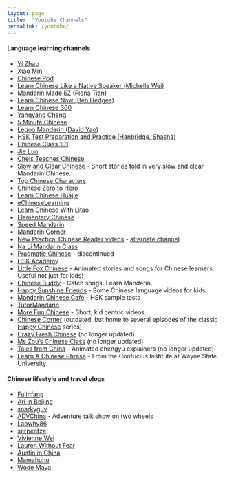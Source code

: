 ```yaml
---
layout: page
title:  "Youtube Channels"
permalink: /youtube/
---
```

#### Language learning channels

* [Yi Zhao](https://www.youtube.com/channel/UCPS5lOyQ2HfaYgapBV22H0A)
* [Xiao Min](https://www.youtube.com/user/XiaoMiMandarin)
* [Chinese Pod](https://www.youtube.com/user/ChinesePodTV/videos)
* [Learn Chinese Like a Native Speaker (Michelle Wei)](https://www.youtube.com/channel/UCtXFQKV7DmPlxnatf-hKIFw)
* [Mandarin Made EZ (Fiona Tian)](https://www.youtube.com/user/aCUPofTEAwithFI)
* [Learn Chinese Now (Ben Hedges)](https://www.youtube.com/user/learnchinesenow)
* [Learn Chinese 360](https://www.youtube.com/user/LEGOOMANDARIN)
* [Yangyang Cheng](https://www.youtube.com/user/sloppycheng)
* [5 Minute Chinese](https://www.youtube.com/channel/UC14sq5DBSoMl_961zqufRPA)
* [Legoo Mandarin (David Yao)](https://www.youtube.com/user/LEGOOMANDARIN)
* [HSK Test Preparation and Practice (Hanbridge, Shasha)](https://www.youtube.com/channel/UCn95q4rBdmP1wWVAZ0244_Q)
* [Chinese Class 101](https://www.youtube.com/user/chineseclass101)
* [Jie Luo](https://www.youtube.com/channel/UC64McbG6KI4pzobN_VE7pIg/videos)
* [Chels Teaches Chinese](https://www.youtube.com/user/TheStwrong/videos)
* [Slow and Clear Chinese](https://www.youtube.com/channel/UCdwdSGQsSbcapDmODtOr58g) - Short stories told in very slow and clear Mandarin Chinese.
* [Top Chinese Characters](https://www.youtube.com/channel/UCMwIqQV-51rI4zoh1dkh5IA/videos)
* [Chinese Zero to Hero](https://www.youtube.com/channel/UCQ3IlLg5VGeydxtswBoyt6A)
* [Learn Chinese Huajie](https://www.youtube.com/user/learnchinesehuajie/videos)
* [eChineseLearning](https://www.youtube.com/user/MinnaXiao)
* [Learn Chinese With Litao](https://www.youtube.com/user/LitaoChinese)
* [Elementary Chinese](https://www.youtube.com/channel/UCrnhDdeBznnSKGrSTOTahtA)
* [Speed Mandarin](https://www.youtube.com/user/SpeedMandarin/videos)
* [Mandarin Corner](https://m.youtube.com/channel/UC2fAiRQHRQT9aj9P_ijYeow)
* [New Practical Chinese Reader videos](https://www.youtube.com/channel/UCAmh_hY9q-BLHIQ7shSrVoQ/videos) - [alternate channel](https://www.youtube.com/channel/UC3pGw6kat2Bkep6Wh_atAgw)
* [Na Li Mandarin Class](https://www.youtube.com/channel/UCvfhc_cq88p2SCwqR5eWIFg)
* [Pragmatic Chinese](https://www.youtube.com/channel/UCCYgnShg9TZQ5wmOA7vKJDw/videos) - discontinued
* [HSK Academy](https://www.youtube.com/channel/UCnZ3QSEsg6DHMdOVjgdhRjg/videos)
* [Little Fox Chinese](https://www.youtube.com/channel/UCipQJmg3yqouy6MRtPv_0Bg/featured) - Animated stories and songs for Chinese learners. Useful not just for kids!
* [Chinese Buddy](https://www.youtube.com/channel/UCJdwm0ut_GzVT5VzzylqDQA) - Catch songs. Learn Mandarin.
* [Happy Sunshine Friends](https://www.youtube.com/channel/UCpnqph0QcA4FMHGdyGDFaZA) - Some Chinese language videos for kids.
* [Mandarin Chinese Cafe](https://www.youtube.com/channel/UCwtQnVVClveyU-kcP8_zlhg) - HSK sample tests
* [TutorMandarin](https://www.youtube.com/channel/UCxjI2GHzUSC0AA6TnT07oOA/videos)
* [More Fun Chinese](https://www.youtube.com/channel/UCJIgBiDwg9b1HOuF_oNkEfA) - Short, kid centric videos.
* [Chinese Corner](https://www.youtube.com/user/ChineseCorner/videos) (outdated, but home to several episodes of the classic [Happy Chinese](https://happychinesetv.wordpress.com/) series)
* [Crazy Fresh Chinese](https://www.youtube.com/user/CrazyFreshChinese/videos) (no longer updated)
* [Ms Zou’s Chinese Class](https://www.youtube.com/user/mszouchinese/) (no longer updated)
* [Tales from China](https://www.youtube.com/user/talesfromchina) - Animated chengyu explainers (no longer updated)
* [Learn A Chinese Phrase](https://www.youtube.com/user/ciwsu) - From the Confucius Institute at Wayne State University

#### Chinese lifestyle and travel vlogs

* [Fulinfang](https://www.youtube.com/channel/UCpPQO_EIa96Ts8O3MflskjQ/videos)
* [Ari in Beijing](https://www.youtube.com/channel/UCLNoXf8gq6vhwsrYp-l0J-Q)
* [snarkyguy](https://www.youtube.com/user/snarkywhiteguy/)
* [ADVChina](https://www.youtube.com/channel/UCwNPa8fSXzzAZuT9859GVhg) - Adventure talk show on two wheels
* [Laowhy86](https://www.youtube.com/user/laowhy86)
* [serpentza](https://www.youtube.com/user/serpentza)
* [Vivienne Wei](https://www.youtube.com/channel/UCzAxQ3vGD6Unk1GyxjJ9bmg/feed)
* [Lauren Without Fear](https://www.youtube.com/channel/UCSn027Upnxb1c7efrCVb8wg)
* [Austin in China](https://www.youtube.com/user/austinguidry2)
* [Mamahuhu](https://www.youtube.com/user/monkeykingzchina)
* [Wode Maya](https://www.youtube.com/user/MrGhanaBaby)
